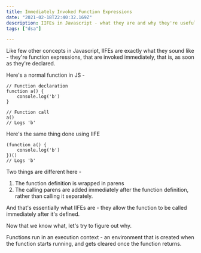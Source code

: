 ```yaml
---
title: Immediately Invoked Function Expressions
date: "2021-02-18T22:40:32.169Z"
description: IIFEs in Javascript - what they are and why they're useful
tags: ["dsa"]

---
```


Like few other concepts in Javascript, IIFEs are exactly what they sound like - they're function expressions, that are invoked
immediately, that is, as soon as they're declared.

Here's a normal function in JS - 

```
// Function declaration
function a() {
    console.log('b')
}

// Function call
a()
// Logs 'b'
```

Here's the same thing done using IIFE 

```
(function a() {
    console.log('b')
})()
// Logs 'b'
```

Two things are different here - 
1. The function definition is wrapped in parens
2. The calling parens are added immediately after the function definition, rather than calling it separately.

And that's essentially what IIFEs are - they allow the function to be called immediately after it's defined.

Now that we know what, let's try to figure out why.

Functions run in an execution context - an environment that is created when the function starts running, and gets cleared once the function returns.